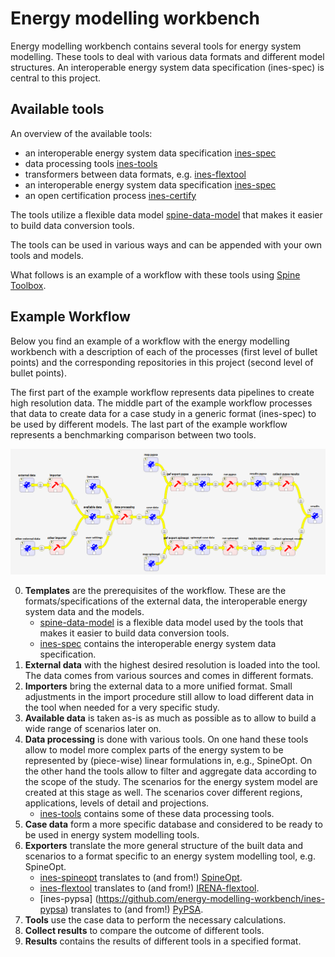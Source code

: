 # Energy modelling workbench

Energy modelling workbench contains several tools for energy system modelling. These tools to deal with various data formats and different model structures. An interoperable energy system data specification (ines-spec) is central to this project.

## Available tools
An overview of the available tools:
- an interoperable energy system data specification [ines-spec](https://github.com/energy-modelling-workbench/ines-spec)
- data processing tools [ines-tools](https://github.com/energy-modelling-workbench/ines-tools)
- transformers between data formats, e.g. [ines-flextool](https://github.com/energy-modelling-workbench/ines-flextool)
- an interoperable energy system data specification [ines-spec](https://github.com/energy-modelling-workbench/ines-spec)
- an open certification process [ines-certify](https://github.com/energy-modelling-workbench/ines-certify)

The tools utilize a flexible data model [spine-data-model](https://github.com/energy-modelling-workbench/spine-data-model) that makes it easier to build data conversion tools.

The tools can be used in various ways and can be appended with your own tools and models.

What follows is an example of a workflow with these tools using [Spine Toolbox](https://github.com/Spine-tools/Spine-Toolbox).

## Example Workflow

Below you find an example of a workflow with the energy modelling workbench with a description of each of the processes (first level of bullet points) and the corresponding repositories in this project (second level of bullet points).

The first part of the example workflow represents data pipelines to create high resolution data.
The middle part of the example workflow processes that data to create data for a case study in a generic format (ines-spec) to be used by different models.
The last part of the example workflow represents a benchmarking comparison between two tools.

![image](https://github.com/energy-modelling-workbench/.github/blob/fb8a65d0ed3d60a964da6e11d20f8428312c2dea/profile/ines-data-tools-workflow-example.png)

0. **Templates** are the prerequisites of the workflow. These are the formats/specifications of the external data, the interoperable energy system data and the models.
    + [spine-data-model](https://github.com/energy-modelling-workbench/spine-data-model) is a flexible data model used by the tools that makes it easier to build data conversion tools.
    + [ines-spec](https://github.com/energy-modelling-workbench/ines-spec) contains the interoperable energy system data specification.
1. **External data** with the highest desired resolution is loaded into the tool. The data comes from various sources and comes in different formats.
2. **Importers** bring the external data to a more unified format. Small adjustments in the import procedure still allow to load different data in the tool when needed for a very specific study.
3. **Available data** is taken as-is as much as possible as to allow to build a wide range of scenarios later on.
4. **Data processing** is done with various tools. On one hand these tools allow to model more complex parts of the energy system to be represented by (piece-wise) linear formulations in, e.g., SpineOpt. On the other hand the tools allow to filter and aggregate data according to the scope of the study. The scenarios for the energy system model are created at this stage as well. The scenarios cover different regions, applications, levels of detail and projections.
    + [ines-tools](https://github.com/energy-modelling-workbench/ines-tools) contains some of these data processing tools.
5. **Case data** form a more specific database and considered to be ready to be used in energy system modelling tools.
6. **Exporters** translate the more general structure of the built data and scenarios to a format specific to an energy system modelling tool, e.g. SpineOpt.
    + [ines-spineopt](https://github.com/energy-modelling-workbench/ines-spineopt) translates to (and from!) [SpineOpt](https://github.com/Spine-tools/SpineOpt.jl).
    + [ines-flextool](https://github.com/energy-modelling-workbench/ines-flextool) translates to (and from!) [IRENA-flextool](https://www.irena.org/Energy-Transition/Planning/Flextool).
    + [ines-pypsa] (https://github.com/energy-modelling-workbench/ines-pypsa) translates to (and from!) [PyPSA](https://pypsa.org/).
7. **Tools** use the case data to perform the necessary calculations.
8. **Collect results** to compare the outcome of different tools.
9. **Results** contains the results of different tools in a specified format.
